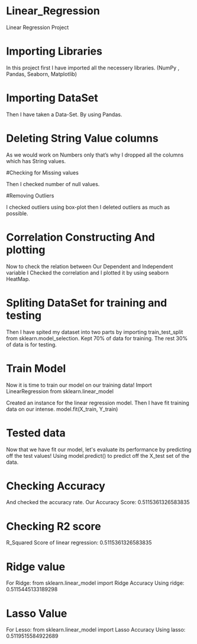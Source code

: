 # Linear_Regression

Linear Regression Project

# Importing Libraries
In this project first I have imported all the necessery libraries. (NumPy , Pandas, Seaborn, Matplotlib)


# Importing DataSet

Then I have taken a Data-Set. By using Pandas.

# Deleting String Value columns

As we would work on Numbers only that’s why I dropped all the columns which has String values.

#Checking for Missing values

Then I checked number of null values. 

#Removing Outliers

I checked outliers using box-plot then I deleted outliers as much as possible.

# Correlation Constructing And plotting

Now to check the relation between Our Dependent and Independent variable I Checked the correlation and I plotted it by using seaborn HeatMap.

# Spliting DataSet for training and testing

Then I have spited my dataset into two parts by importing train_test_split from sklearn.model_selection.
Kept 70% of data for training.
The rest 30% of data is for testing.

# Train Model

Now it is time to train our model on our training data!
Import LinearRegression from sklearn.linear_model

Created an instance for the linear regression model.
Then I have fit training data on our intense.
model.fit(X_train, Y_train)

# Tested data

Now that we have fit our model, let's evaluate its performance by predicting off the test values!
Using model.predict() to predict off the X_test set of the data.

# Checking Accuracy

And checked the accuracy rate.
Our Accuracy Score:  0.5115361326583835

# Checking R2 score

R_Squared Score of linear regression: 0.5115361326583835


# Ridge value

For Ridge: from sklearn.linear_model import Ridge
Accuracy Using ridge:  0.5115445133189298

# Lasso Value

For Lesso: from sklearn.linear_model import Lasso
Accuracy Using lasso:  0.5119515584922689
